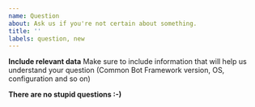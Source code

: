 ```yaml
---
name: Question
about: Ask us if you're not certain about something.
title: ''
labels: question, new
---
```


**Include relevant data**
Make sure to include information that will help us understand your question (Common Bot Framework version, OS, configuration and so on)

**There are no stupid questions :-)**